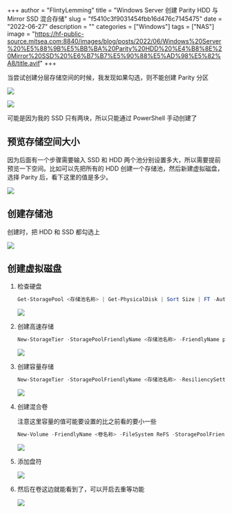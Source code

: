 +++
author = "FlintyLemming"
title = "Windows Server 创建 Parity HDD 与 Mirror SSD 混合存储"
slug = "f5410c3f9031454fbb16d476c7145475"
date = "2022-06-27"
description = ""
categories = ["Windows"]
tags = ["NAS"]
image = "https://hf-public-source.mitsea.com:8840/images/blog/posts/2022/06/Windows%20Server%20%E5%88%9B%E5%BB%BA%20Parity%20HDD%20%E4%B8%8E%20Mirror%20SSD%20%E6%B7%B7%E5%90%88%E5%AD%98%E5%82%A8/title.avif"
+++

当尝试创建分层存储空间的时候，我发现如果勾选，则不能创建 Parity 分区

![](https://hf-public-source.mitsea.com:8840/images/blog/posts/2022/06/Windows%20Server%20%E5%88%9B%E5%BB%BA%20Parity%20HDD%20%E4%B8%8E%20Mirror%20SSD%20%E6%B7%B7%E5%90%88%E5%AD%98%E5%82%A8/1.avif)

![](https://hf-public-source.mitsea.com:8840/images/blog/posts/2022/06/Windows%20Server%20%E5%88%9B%E5%BB%BA%20Parity%20HDD%20%E4%B8%8E%20Mirror%20SSD%20%E6%B7%B7%E5%90%88%E5%AD%98%E5%82%A8/2.avif)

可能是因为我的 SSD 只有两块，所以只能通过 PowerShell 手动创建了

## 预览存储空间大小

因为后面有一个步骤需要输入 SSD 和 HDD 两个池分别设置多大，所以需要提前预览一下空间。比如可以先把所有的 HDD 创建一个存储池，然后新建虚拟磁盘，选择 Parity 后，看下这里的值是多少。

![](https://hf-public-source.mitsea.com:8840/images/blog/posts/2022/06/Windows%20Server%20%E5%88%9B%E5%BB%BA%20Parity%20HDD%20%E4%B8%8E%20Mirror%20SSD%20%E6%B7%B7%E5%90%88%E5%AD%98%E5%82%A8/3.avif)

## 创建存储池

创建时，把 HDD 和 SSD 都勾选上

![](https://hf-public-source.mitsea.com:8840/images/blog/posts/2022/06/Windows%20Server%20%E5%88%9B%E5%BB%BA%20Parity%20HDD%20%E4%B8%8E%20Mirror%20SSD%20%E6%B7%B7%E5%90%88%E5%AD%98%E5%82%A8/4.avif)

## 创建虚拟磁盘

1. 检查硬盘
    
    ```powershell
    Get-StoragePool <存储池名称> | Get-PhysicalDisk | Sort Size | FT -AutoSize
    ```
    
    ![](https://hf-public-source.mitsea.com:8840/images/blog/posts/2022/06/Windows%20Server%20%E5%88%9B%E5%BB%BA%20Parity%20HDD%20%E4%B8%8E%20Mirror%20SSD%20%E6%B7%B7%E5%90%88%E5%AD%98%E5%82%A8/5.avif)
    
2. 创建高速存储
    
    ```powershell
    New-StorageTier -StoragePoolFriendlyName <存储池名称> -FriendlyName performance -MediaType SSD
    ```
    
    ![](https://hf-public-source.mitsea.com:8840/images/blog/posts/2022/06/Windows%20Server%20%E5%88%9B%E5%BB%BA%20Parity%20HDD%20%E4%B8%8E%20Mirror%20SSD%20%E6%B7%B7%E5%90%88%E5%AD%98%E5%82%A8/6.avif)
    
3. 创建容量存储
    
    ```powershell
    New-StorageTier -StoragePoolFriendlyName <存储池名称> -ResiliencySettingName Parity -FriendlyName capacity -MediaType HDD
    ```
    
    ![](https://hf-public-source.mitsea.com:8840/images/blog/posts/2022/06/Windows%20Server%20%E5%88%9B%E5%BB%BA%20Parity%20HDD%20%E4%B8%8E%20Mirror%20SSD%20%E6%B7%B7%E5%90%88%E5%AD%98%E5%82%A8/7.avif)
    
4. 创建混合卷
    
    注意这里容量的值可能要设置的比之前看的要小一些
    
    ```powershell
    New-Volume -FriendlyName <卷名称> -FileSystem ReFS -StoragePoolFriendlyName <存储池名称> -StorageTierFriendlyNames performance, capacity -StorageTierSizes <高速空间大小>, <容量空间大小>
    ```
    
    ![](https://hf-public-source.mitsea.com:8840/images/blog/posts/2022/06/Windows%20Server%20%E5%88%9B%E5%BB%BA%20Parity%20HDD%20%E4%B8%8E%20Mirror%20SSD%20%E6%B7%B7%E5%90%88%E5%AD%98%E5%82%A8/8.avif)
    
5. 添加盘符
    
    ![](https://hf-public-source.mitsea.com:8840/images/blog/posts/2022/06/Windows%20Server%20%E5%88%9B%E5%BB%BA%20Parity%20HDD%20%E4%B8%8E%20Mirror%20SSD%20%E6%B7%B7%E5%90%88%E5%AD%98%E5%82%A8/9.avif)
    
6. 然后在卷这边就能看到了，可以开启去重等功能
    
    ![](https://hf-public-source.mitsea.com:8840/images/blog/posts/2022/06/Windows%20Server%20%E5%88%9B%E5%BB%BA%20Parity%20HDD%20%E4%B8%8E%20Mirror%20SSD%20%E6%B7%B7%E5%90%88%E5%AD%98%E5%82%A8/10.avif)